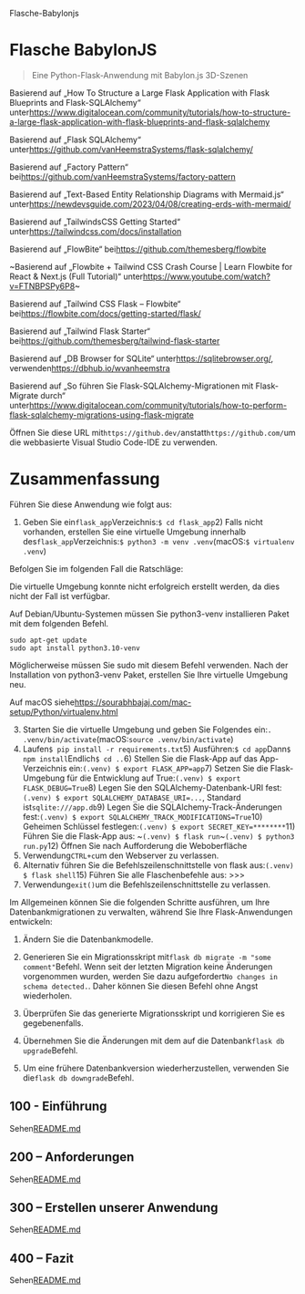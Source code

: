 Flasche-Babylonjs

# Flasche BabylonJS

> Eine Python-Flask-Anwendung mit Babylon.js 3D-Szenen

Basierend auf „How To Structure a Large Flask Application with Flask Blueprints and Flask-SQLAlchemy“ unter<https://www.digitalocean.com/community/tutorials/how-to-structure-a-large-flask-application-with-flask-blueprints-and-flask-sqlalchemy>

Basierend auf „Flask SQLAlchemy“ unter<https://github.com/vanHeemstraSystems/flask-sqlalchemy/>

Basierend auf „Factory Pattern“ bei<https://github.com/vanHeemstraSystems/factory-pattern>

Basierend auf „Text-Based Entity Relationship Diagrams with Mermaid.js“ unter<https://newdevsguide.com/2023/04/08/creating-erds-with-mermaid/>

Basierend auf „TailwindsCSS Getting Started“ unter<https://tailwindcss.com/docs/installation>

Basierend auf „FlowBite“ bei<https://github.com/themesberg/flowbite>

~Basierend auf „Flowbite + Tailwind CSS Crash Course | Learn Flowbite for React & Next.js (Full Tutorial)“ unter<https://www.youtube.com/watch?v=FTNBPSPy6P8>~

Basierend auf „Tailwind CSS Flask – Flowbite“ bei<https://flowbite.com/docs/getting-started/flask/>

Basierend auf „Tailwind Flask Starter“ bei<https://github.com/themesberg/tailwind-flask-starter>

Basierend auf „DB Browser for SQLite“ unter<https://sqlitebrowser.org/>, verwenden<https://dbhub.io/wvanheemstra>

Basierend auf „So führen Sie Flask-SQLAlchemy-Migrationen mit Flask-Migrate durch“ unter<https://www.digitalocean.com/community/tutorials/how-to-perform-flask-sqlalchemy-migrations-using-flask-migrate>

Öffnen Sie diese URL mit`https://github.dev/`anstatt`https://github.com/`um die webbasierte Visual Studio Code-IDE zu verwenden.

# Zusammenfassung

Führen Sie diese Anwendung wie folgt aus:

1) Geben Sie ein`flask_app`Verzeichnis:`$ cd flask_app`2) Falls nicht vorhanden, erstellen Sie eine virtuelle Umgebung innerhalb des`flask_app`Verzeichnis:`$ python3 -m venv .venv`(macOS:`$ virtualenv .venv`)

Befolgen Sie im folgenden Fall die Ratschläge:

Die virtuelle Umgebung konnte nicht erfolgreich erstellt werden, da dies nicht der Fall ist
verfügbar.

Auf Debian/Ubuntu-Systemen müssen Sie python3-venv installieren
Paket mit dem folgenden Befehl.

    sudo apt-get update
    sudo apt install python3.10-venv

Möglicherweise müssen Sie sudo mit diesem Befehl verwenden.  Nach der Installation von python3-venv
Paket, erstellen Sie Ihre virtuelle Umgebung neu.

Auf macOS siehe<https://sourabhbajaj.com/mac-setup/Python/virtualenv.html>

3) Starten Sie die virtuelle Umgebung und geben Sie Folgendes ein:`. .venv/bin/activate`(macOS:`source .venv/bin/activate`)
4) Laufen`$ pip install -r requirements.txt`5) Ausführen:`$ cd app`Dann`$ npm install`Endlich`$ cd ..`6) Stellen Sie die Flask-App auf das App-Verzeichnis ein:`(.venv) $ export FLASK_APP=app`7) Setzen Sie die Flask-Umgebung für die Entwicklung auf True:`(.venv) $ export FLASK_DEBUG=True`8) Legen Sie den SQLAlchemy-Datenbank-URI fest:`(.venv) $ export SQLALCHEMY_DATABASE_URI=...`, Standard ist`sqlite:///app.db`9) Legen Sie die SQLAlchemy-Track-Änderungen fest:`(.venv) $ export SQLALCHEMY_TRACK_MODIFICATIONS=True`10) Geheimen Schlüssel festlegen:`(.venv) $ export SECRET_KEY=********`11) Führen Sie die Flask-App aus: ~`(.venv) $ flask run`~`(.venv) $ python3 run.py`12) Öffnen Sie nach Aufforderung die Weboberfläche
13) Verwendung`CTRL+c`um den Webserver zu verlassen.
14) Alternativ führen Sie die Befehlszeilenschnittstelle von flask aus:`(.venv) $ flask shell`15) Führen Sie alle Flaschenbefehle aus: >>>
16) Verwendung`exit()`um die Befehlszeilenschnittstelle zu verlassen.

Im Allgemeinen können Sie die folgenden Schritte ausführen, um Ihre Datenbankmigrationen zu verwalten, während Sie Ihre Flask-Anwendungen entwickeln:

1) Ändern Sie die Datenbankmodelle.

2) Generieren Sie ein Migrationsskript mit`flask db migrate -m "some comment"`Befehl. Wenn seit der letzten Migration keine Änderungen vorgenommen wurden, werden Sie dazu aufgefordert`No changes in schema detected.`. Daher können Sie diesen Befehl ohne Angst wiederholen.

3) Überprüfen Sie das generierte Migrationsskript und korrigieren Sie es gegebenenfalls.

4) Übernehmen Sie die Änderungen mit dem auf die Datenbank`flask db upgrade`Befehl.

5) Um eine frühere Datenbankversion wiederherzustellen, verwenden Sie die`flask db downgrade`Befehl.

## 100 - Einführung

Sehen[README.md](./100/README.md)

## 200 – Anforderungen

Sehen[README.md](./200/README.md)

## 300 – Erstellen unserer Anwendung

Sehen[README.md](./300/README.md)

## 400 – Fazit

Sehen[README.md](./400/README.md)
